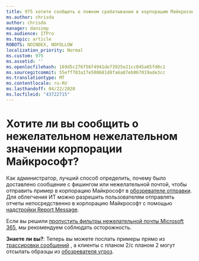 ```yaml
---
title: 975 хотите сообщить о ложном срабатывании в корпорацию Майкрософт?
ms.author: chrisda
author: chrisda
manager: dansimp
ms.audience: ITPro
ms.topic: article
ROBOTS: NOINDEX, NOFOLLOW
localization_priority: Normal
ms.custom: 975
ms.assetid: ''
ms.openlocfilehash: 169d5c276f56f4941de73925e21cc045a65fd0c1
ms.sourcegitcommit: 55eff703a17e500681d8fa6a87eb067019ade3cc
ms.translationtype: MT
ms.contentlocale: ru-RU
ms.lasthandoff: 04/22/2020
ms.locfileid: "43722715"
---
```

# <a name="would-you-like-to-report-a-spam-false-positive-to-microsoft"></a>Хотите ли вы сообщить о нежелательном нежелательном значении корпорации Майкрософт?

Как администратор, лучший способ определить, почему было доставлено сообщение с фишингом или нежелательной почтой, чтобы отправить пример в корпорацию Майкрософт в [обозревателе отправки](https://protection.office.com/reportsubmission). Для облегчения ИТ можно разрешить пользователям отправлять отчеты непосредственно в корпорацию Майкрософт с помощью [надстройки Report Message](https://appsource.microsoft.com/product/office/WA104381180?src=office&tab=Overview).

Если вы решили [пропустить фильтры нежелательной почты Microsoft 365](https://docs.microsoft.com/exchange/troubleshoot/antispam/cautions-against-bypassing-spam-filters), мы рекомендуем соблюдать осторожность.

**Знаете ли вы?**: Теперь вы можете послать примеры прямо из [трассировки сообщений](https://protection.office.com/messagetrace) , а клиенты с планом 2/с планом 2 могут отсылать образцы из [обозревателя угроз](https://docs.microsoft.com/microsoft-365/security/office-365-security/threat-explorer).
